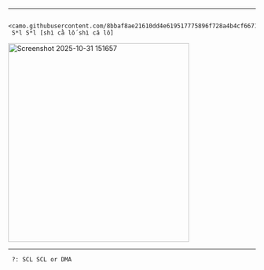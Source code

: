   #
--------------------------
       <camo.githubusercontent.com/8bbaf8ae21610dd4e619517775896f728a4b4cf6671eefbfc32e150a72d171be/68747470733a2f2f6b6f6d617265762e636f6d2f67687076632f3f757365726e616d653d66656d496f636b267374796c653d706c617374696326636f6c6f723d303030303030266c6162656c3d5f25453325383025383025463025394625413625423425453325383025383025453325383025383026626173653d31353230373130>
     S*l S*l [shì cằ lố shì că lồ]
  
<img width="368" height="405" alt="Screenshot 2025-10-31 151657" src="https://github.com/user-attachments/assets/c0ccf4c1-b2ac-4251-b27c-51b1061a2932" />

   -----------------------------------------------------------------
     ?: SCL SCL or DMA
